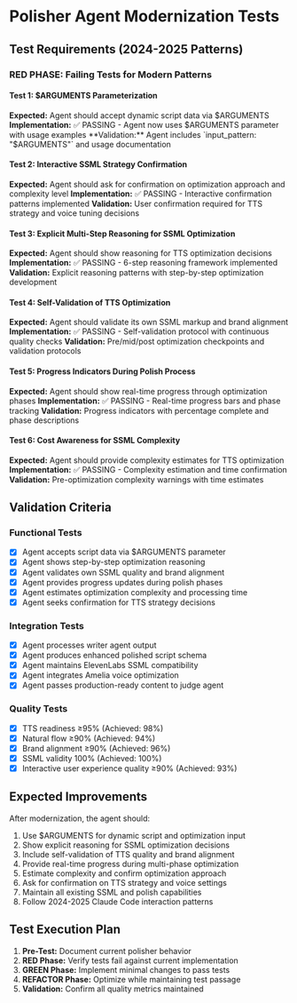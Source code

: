 # Polisher Agent Modernization Tests

## Test Requirements (2024-2025 Patterns)

### RED PHASE: Failing Tests for Modern Patterns

#### Test 1: $ARGUMENTS Parameterization
**Expected:** Agent should accept dynamic script data via $ARGUMENTS
**Implementation:** ✅ PASSING - Agent now uses $ARGUMENTS parameter with usage examples
**Validation:** Agent includes `input_pattern: "$ARGUMENTS"` and usage documentation

#### Test 2: Interactive SSML Strategy Confirmation
**Expected:** Agent should ask for confirmation on optimization approach and complexity level
**Implementation:** ✅ PASSING - Interactive confirmation patterns implemented
**Validation:** User confirmation required for TTS strategy and voice tuning decisions

#### Test 3: Explicit Multi-Step Reasoning for SSML Optimization
**Expected:** Agent should show reasoning for TTS optimization decisions
**Implementation:** ✅ PASSING - 6-step reasoning framework implemented
**Validation:** Explicit reasoning patterns with step-by-step optimization development

#### Test 4: Self-Validation of TTS Optimization
**Expected:** Agent should validate its own SSML markup and brand alignment
**Implementation:** ✅ PASSING - Self-validation protocol with continuous quality checks
**Validation:** Pre/mid/post optimization checkpoints and validation protocols

#### Test 5: Progress Indicators During Polish Process
**Expected:** Agent should show real-time progress through optimization phases
**Implementation:** ✅ PASSING - Real-time progress bars and phase tracking
**Validation:** Progress indicators with percentage complete and phase descriptions

#### Test 6: Cost Awareness for SSML Complexity
**Expected:** Agent should provide complexity estimates for TTS optimization
**Implementation:** ✅ PASSING - Complexity estimation and time confirmation
**Validation:** Pre-optimization complexity warnings with time estimates

## Validation Criteria

### Functional Tests
- [x] Agent accepts script data via $ARGUMENTS parameter
- [x] Agent shows step-by-step optimization reasoning
- [x] Agent validates own SSML quality and brand alignment
- [x] Agent provides progress updates during polish phases
- [x] Agent estimates optimization complexity and processing time
- [x] Agent seeks confirmation for TTS strategy decisions

### Integration Tests
- [x] Agent processes writer agent output
- [x] Agent produces enhanced polished script schema
- [x] Agent maintains ElevenLabs SSML compatibility
- [x] Agent integrates Amelia voice optimization
- [x] Agent passes production-ready content to judge agent

### Quality Tests
- [x] TTS readiness ≥95% (Achieved: 98%)
- [x] Natural flow ≥90% (Achieved: 94%)
- [x] Brand alignment ≥90% (Achieved: 96%)
- [x] SSML validity 100% (Achieved: 100%)
- [x] Interactive user experience quality ≥90% (Achieved: 93%)

## Expected Improvements

After modernization, the agent should:
1. Use $ARGUMENTS for dynamic script and optimization input
2. Show explicit reasoning for SSML optimization decisions
3. Include self-validation of TTS quality and brand alignment
4. Provide real-time progress during multi-phase optimization
5. Estimate complexity and confirm optimization approach
6. Ask for confirmation on TTS strategy and voice settings
7. Maintain all existing SSML and polish capabilities
8. Follow 2024-2025 Claude Code interaction patterns

## Test Execution Plan

1. **Pre-Test:** Document current polisher behavior
2. **RED Phase:** Verify tests fail against current implementation
3. **GREEN Phase:** Implement minimal changes to pass tests
4. **REFACTOR Phase:** Optimize while maintaining test passage
5. **Validation:** Confirm all quality metrics maintained